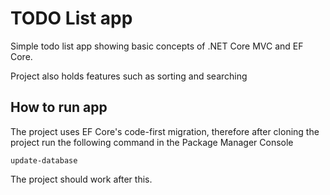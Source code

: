 # TODO List app
Simple todo list app showing basic concepts of .NET Core MVC and EF Core.

Project also holds features such as sorting and searching
## How to run app
The project uses EF Core's code-first migration, therefore after cloning the project run the following command in the Package Manager Console

    update-database

The project should work after this.
